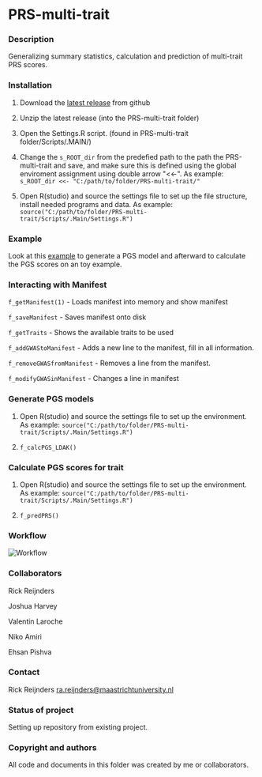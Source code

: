 # PRS-multi-trait


### Description
Generalizing summary statistics, calculation and prediction of multi-trait PRS scores.

### Installation
1) Download the [latest release](https://github.com/Rrtk2/PRS-multi-trait/archive/refs/tags/v0.3.zip) from github

2) Unzip the latest release (into the PRS-multi-trait folder)

3) Open the Settings.R script. (found in PRS-multi-trait folder/Scripts/.MAIN/)

4) Change the ``` s_ROOT_dir ``` from the predefied path to the path the PRS-multi-trait and save, and make sure this is defined using the global enviroment assignment using double arrow "<<-".  As example: ``` s_ROOT_dir <<- "C:/path/to/folder/PRS-multi-trait/" ```  

5) Open R(studio) and source the settings file to set up the file structure, install needed programs and data. As example: ```source("C:/path/to/folder/PRS-multi-trait/Scripts/.Main/Settings.R") ```  


### Example
Look at this [example](https://github.com/Rrtk2/PRS-multi-trait/blob/main/Protocols/Example_running_PGS.md) to generate a PGS model and afterward to calculate the PGS scores on an toy example.


### Interacting with Manifest
 ``` f_getManifest(1) ```    -   Loads manifest into memory and show manifest

 ``` f_saveManifest ```    -   Saves manifest onto disk

 ``` f_getTraits ```    -   Shows the available traits to be used

 ``` f_addGWAStoManifest ```    -   Adds a new line to the manifest, fill in all information.

 ``` f_removeGWASfromManifest ```    -   Removes a line from the manifest.

 ``` f_modifyGWASinManifest ```    -    Changes a line in manifest


### Generate PGS models
1) Open R(studio) and source the settings file to set up the environment. As example: ```source("C:/path/to/folder/PRS-multi-trait/Scripts/.Main/Settings.R") ```

2)  ``` f_calcPGS_LDAK() ``` 

### Calculate PGS scores for trait
1) Open R(studio) and source the settings file to set up the environment. As example: ```source("C:/path/to/folder/PRS-multi-trait/Scripts/.Main/Settings.R") ```

2)  ``` f_predPRS() ``` 




### Workflow
![Workflow](https://github.com/Rrtk2/PRS-multi-trait/blob/main/Workflows/Workflow.png)

### Collaborators
Rick Reijnders

Joshua Harvey

Valentin Laroche 

Niko Amiri

Ehsan Pishva



### Contact
Rick Reijnders ra.reijnders@maastrichtuniversity.nl


### Status of project
Setting up repository from existing project.


### Copyright and authors
All code and documents in this folder was created by me or collaborators.
